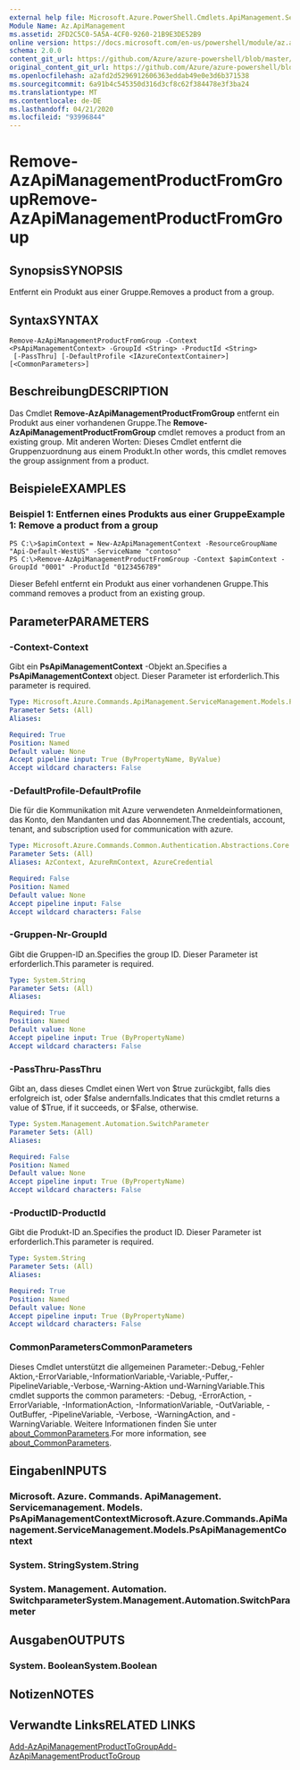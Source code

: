 ```yaml
---
external help file: Microsoft.Azure.PowerShell.Cmdlets.ApiManagement.ServiceManagement.dll-Help.xml
Module Name: Az.ApiManagement
ms.assetid: 2FD2C5C0-5A5A-4CF0-9260-21B9E3DE52B9
online version: https://docs.microsoft.com/en-us/powershell/module/az.apimanagement/remove-azapimanagementproductfromgroup
schema: 2.0.0
content_git_url: https://github.com/Azure/azure-powershell/blob/master/src/ApiManagement/ApiManagement/help/Remove-AzApiManagementProductFromGroup.md
original_content_git_url: https://github.com/Azure/azure-powershell/blob/master/src/ApiManagement/ApiManagement/help/Remove-AzApiManagementProductFromGroup.md
ms.openlocfilehash: a2afd2d5296912606363eddab49e0e3d6b371538
ms.sourcegitcommit: 6a91b4c545350d316d3cf8c62f384478e3f3ba24
ms.translationtype: MT
ms.contentlocale: de-DE
ms.lasthandoff: 04/21/2020
ms.locfileid: "93996844"
---
```

# <span data-ttu-id="c3030-101">Remove-AzApiManagementProductFromGroup</span><span class="sxs-lookup"><span data-stu-id="c3030-101">Remove-AzApiManagementProductFromGroup</span></span>

## <span data-ttu-id="c3030-102">Synopsis</span><span class="sxs-lookup"><span data-stu-id="c3030-102">SYNOPSIS</span></span>
<span data-ttu-id="c3030-103">Entfernt ein Produkt aus einer Gruppe.</span><span class="sxs-lookup"><span data-stu-id="c3030-103">Removes a product from a group.</span></span>

## <span data-ttu-id="c3030-104">Syntax</span><span class="sxs-lookup"><span data-stu-id="c3030-104">SYNTAX</span></span>

```
Remove-AzApiManagementProductFromGroup -Context <PsApiManagementContext> -GroupId <String> -ProductId <String>
 [-PassThru] [-DefaultProfile <IAzureContextContainer>] [<CommonParameters>]
```

## <span data-ttu-id="c3030-105">Beschreibung</span><span class="sxs-lookup"><span data-stu-id="c3030-105">DESCRIPTION</span></span>
<span data-ttu-id="c3030-106">Das Cmdlet **Remove-AzApiManagementProductFromGroup** entfernt ein Produkt aus einer vorhandenen Gruppe.</span><span class="sxs-lookup"><span data-stu-id="c3030-106">The **Remove-AzApiManagementProductFromGroup** cmdlet removes a product from an existing group.</span></span>
<span data-ttu-id="c3030-107">Mit anderen Worten: Dieses Cmdlet entfernt die Gruppenzuordnung aus einem Produkt.</span><span class="sxs-lookup"><span data-stu-id="c3030-107">In other words, this cmdlet removes the group assignment from a product.</span></span>

## <span data-ttu-id="c3030-108">Beispiele</span><span class="sxs-lookup"><span data-stu-id="c3030-108">EXAMPLES</span></span>

### <span data-ttu-id="c3030-109">Beispiel 1: Entfernen eines Produkts aus einer Gruppe</span><span class="sxs-lookup"><span data-stu-id="c3030-109">Example 1: Remove a product from a group</span></span>
```
PS C:\>$apimContext = New-AzApiManagementContext -ResourceGroupName "Api-Default-WestUS" -ServiceName "contoso"
PS C:\>Remove-AzApiManagementProductFromGroup -Context $apimContext -GroupId "0001" -ProductId "0123456789"
```

<span data-ttu-id="c3030-110">Dieser Befehl entfernt ein Produkt aus einer vorhandenen Gruppe.</span><span class="sxs-lookup"><span data-stu-id="c3030-110">This command removes a product from an existing group.</span></span>

## <span data-ttu-id="c3030-111">Parameter</span><span class="sxs-lookup"><span data-stu-id="c3030-111">PARAMETERS</span></span>

### <span data-ttu-id="c3030-112">-Context</span><span class="sxs-lookup"><span data-stu-id="c3030-112">-Context</span></span>
<span data-ttu-id="c3030-113">Gibt ein **PsApiManagementContext** -Objekt an.</span><span class="sxs-lookup"><span data-stu-id="c3030-113">Specifies a **PsApiManagementContext** object.</span></span>
<span data-ttu-id="c3030-114">Dieser Parameter ist erforderlich.</span><span class="sxs-lookup"><span data-stu-id="c3030-114">This parameter is required.</span></span>

```yaml
Type: Microsoft.Azure.Commands.ApiManagement.ServiceManagement.Models.PsApiManagementContext
Parameter Sets: (All)
Aliases:

Required: True
Position: Named
Default value: None
Accept pipeline input: True (ByPropertyName, ByValue)
Accept wildcard characters: False
```

### <span data-ttu-id="c3030-115">-DefaultProfile</span><span class="sxs-lookup"><span data-stu-id="c3030-115">-DefaultProfile</span></span>
<span data-ttu-id="c3030-116">Die für die Kommunikation mit Azure verwendeten Anmeldeinformationen, das Konto, den Mandanten und das Abonnement.</span><span class="sxs-lookup"><span data-stu-id="c3030-116">The credentials, account, tenant, and subscription used for communication with azure.</span></span>

```yaml
Type: Microsoft.Azure.Commands.Common.Authentication.Abstractions.Core.IAzureContextContainer
Parameter Sets: (All)
Aliases: AzContext, AzureRmContext, AzureCredential

Required: False
Position: Named
Default value: None
Accept pipeline input: False
Accept wildcard characters: False
```

### <span data-ttu-id="c3030-117">-Gruppen-Nr</span><span class="sxs-lookup"><span data-stu-id="c3030-117">-GroupId</span></span>
<span data-ttu-id="c3030-118">Gibt die Gruppen-ID an.</span><span class="sxs-lookup"><span data-stu-id="c3030-118">Specifies the group ID.</span></span>
<span data-ttu-id="c3030-119">Dieser Parameter ist erforderlich.</span><span class="sxs-lookup"><span data-stu-id="c3030-119">This parameter is required.</span></span>

```yaml
Type: System.String
Parameter Sets: (All)
Aliases:

Required: True
Position: Named
Default value: None
Accept pipeline input: True (ByPropertyName)
Accept wildcard characters: False
```

### <span data-ttu-id="c3030-120">-PassThru</span><span class="sxs-lookup"><span data-stu-id="c3030-120">-PassThru</span></span>
<span data-ttu-id="c3030-121">Gibt an, dass dieses Cmdlet einen Wert von $true zurückgibt, falls dies erfolgreich ist, oder $false andernfalls.</span><span class="sxs-lookup"><span data-stu-id="c3030-121">Indicates that this cmdlet returns a value of $True, if it succeeds, or $False, otherwise.</span></span>

```yaml
Type: System.Management.Automation.SwitchParameter
Parameter Sets: (All)
Aliases:

Required: False
Position: Named
Default value: None
Accept pipeline input: True (ByPropertyName)
Accept wildcard characters: False
```

### <span data-ttu-id="c3030-122">-ProductID</span><span class="sxs-lookup"><span data-stu-id="c3030-122">-ProductId</span></span>
<span data-ttu-id="c3030-123">Gibt die Produkt-ID an.</span><span class="sxs-lookup"><span data-stu-id="c3030-123">Specifies the product ID.</span></span>
<span data-ttu-id="c3030-124">Dieser Parameter ist erforderlich.</span><span class="sxs-lookup"><span data-stu-id="c3030-124">This parameter is required.</span></span>

```yaml
Type: System.String
Parameter Sets: (All)
Aliases:

Required: True
Position: Named
Default value: None
Accept pipeline input: True (ByPropertyName)
Accept wildcard characters: False
```

### <span data-ttu-id="c3030-125">CommonParameters</span><span class="sxs-lookup"><span data-stu-id="c3030-125">CommonParameters</span></span>
<span data-ttu-id="c3030-126">Dieses Cmdlet unterstützt die allgemeinen Parameter:-Debug,-Fehler Aktion,-ErrorVariable,-InformationVariable,-Variable,-Puffer,-PipelineVariable,-Verbose,-Warning-Aktion und-WarningVariable.</span><span class="sxs-lookup"><span data-stu-id="c3030-126">This cmdlet supports the common parameters: -Debug, -ErrorAction, -ErrorVariable, -InformationAction, -InformationVariable, -OutVariable, -OutBuffer, -PipelineVariable, -Verbose, -WarningAction, and -WarningVariable.</span></span> <span data-ttu-id="c3030-127">Weitere Informationen finden Sie unter [about_CommonParameters](http://go.microsoft.com/fwlink/?LinkID=113216).</span><span class="sxs-lookup"><span data-stu-id="c3030-127">For more information, see [about_CommonParameters](http://go.microsoft.com/fwlink/?LinkID=113216).</span></span>

## <span data-ttu-id="c3030-128">Eingaben</span><span class="sxs-lookup"><span data-stu-id="c3030-128">INPUTS</span></span>

### <span data-ttu-id="c3030-129">Microsoft. Azure. Commands. ApiManagement. Servicemanagement. Models. PsApiManagementContext</span><span class="sxs-lookup"><span data-stu-id="c3030-129">Microsoft.Azure.Commands.ApiManagement.ServiceManagement.Models.PsApiManagementContext</span></span>

### <span data-ttu-id="c3030-130">System. String</span><span class="sxs-lookup"><span data-stu-id="c3030-130">System.String</span></span>

### <span data-ttu-id="c3030-131">System. Management. Automation. Switchparameter</span><span class="sxs-lookup"><span data-stu-id="c3030-131">System.Management.Automation.SwitchParameter</span></span>

## <span data-ttu-id="c3030-132">Ausgaben</span><span class="sxs-lookup"><span data-stu-id="c3030-132">OUTPUTS</span></span>

### <span data-ttu-id="c3030-133">System. Boolean</span><span class="sxs-lookup"><span data-stu-id="c3030-133">System.Boolean</span></span>

## <span data-ttu-id="c3030-134">Notizen</span><span class="sxs-lookup"><span data-stu-id="c3030-134">NOTES</span></span>

## <span data-ttu-id="c3030-135">Verwandte Links</span><span class="sxs-lookup"><span data-stu-id="c3030-135">RELATED LINKS</span></span>

[<span data-ttu-id="c3030-136">Add-AzApiManagementProductToGroup</span><span class="sxs-lookup"><span data-stu-id="c3030-136">Add-AzApiManagementProductToGroup</span></span>](./Add-AzApiManagementProductToGroup.md)


